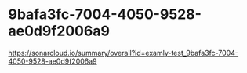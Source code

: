 # 9bafa3fc-7004-4050-9528-ae0d9f2006a9
https://sonarcloud.io/summary/overall?id=examly-test_9bafa3fc-7004-4050-9528-ae0d9f2006a9

